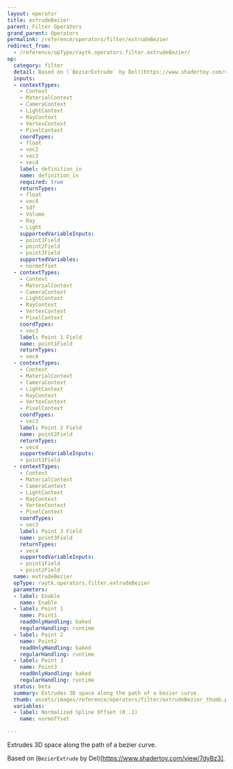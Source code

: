 ```yaml
---
layout: operator
title: extrudeBezier
parent: Filter Operators
grand_parent: Operators
permalink: /reference/operators/filter/extrudeBezier
redirect_from:
  - /reference/opType/raytk.operators.filter.extrudeBezier/
op:
  category: filter
  detail: Based on (`BezierExtrude` by Del)[https://www.shadertoy.com/view/7dyBz3].
  inputs:
  - contextTypes:
    - Context
    - MaterialContext
    - CameraContext
    - LightContext
    - RayContext
    - VertexContext
    - PixelContext
    coordTypes:
    - float
    - vec2
    - vec3
    - vec4
    label: definition_in
    name: definition_in
    required: true
    returnTypes:
    - float
    - vec4
    - Sdf
    - Volume
    - Ray
    - Light
    supportedVariableInputs:
    - point1Field
    - point2Field
    - point3Field
    supportedVariables:
    - normoffset
  - contextTypes:
    - Context
    - MaterialContext
    - CameraContext
    - LightContext
    - RayContext
    - VertexContext
    - PixelContext
    coordTypes:
    - vec3
    label: Point 1 Field
    name: point1Field
    returnTypes:
    - vec4
  - contextTypes:
    - Context
    - MaterialContext
    - CameraContext
    - LightContext
    - RayContext
    - VertexContext
    - PixelContext
    coordTypes:
    - vec3
    label: Point 2 Field
    name: point2Field
    returnTypes:
    - vec4
    supportedVariableInputs:
    - point1Field
  - contextTypes:
    - Context
    - MaterialContext
    - CameraContext
    - LightContext
    - RayContext
    - VertexContext
    - PixelContext
    coordTypes:
    - vec3
    label: Point 3 Field
    name: point3Field
    returnTypes:
    - vec4
    supportedVariableInputs:
    - point1Field
    - point2Field
  name: extrudeBezier
  opType: raytk.operators.filter.extrudeBezier
  parameters:
  - label: Enable
    name: Enable
  - label: Point 1
    name: Point1
    readOnlyHandling: baked
    regularHandling: runtime
  - label: Point 2
    name: Point2
    readOnlyHandling: baked
    regularHandling: runtime
  - label: Point 3
    name: Point3
    readOnlyHandling: baked
    regularHandling: runtime
  status: beta
  summary: Extrudes 3D space along the path of a bezier curve.
  thumb: assets/images/reference/operators/filter/extrudeBezier_thumb.png
  variables:
  - label: Normalized Spline Offset (0..1)
    name: normoffset

---
```



Extrudes 3D space along the path of a bezier curve.

Based on (`BezierExtrude` by Del)[https://www.shadertoy.com/view/7dyBz3].